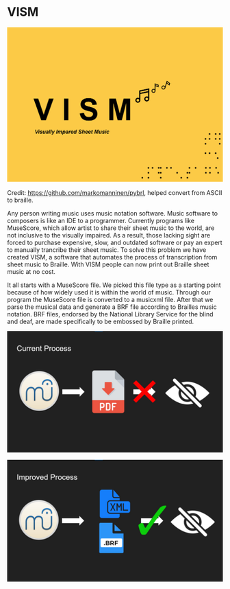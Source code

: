 # VISM

![alt text](https://github.com/josefmun9902/VISM/blob/main/VISMlogo2.png?raw=true)

Credit: https://github.com/markomanninen/pybrl, helped convert from ASCII to braille.

Any person writing music uses music notation software. Music software to composers is like an IDE to a programmer. Currently programs like MuseScore, which allow artist to share their sheet music to the world, are not inclusive to the visually impaired. As a result, those lacking sight are forced to purchase expensive, slow, and outdated software or pay an expert to manually trancribe their sheet music. To solve this problem we have created VISM, a software that automates the process of transcription from sheet music to Braille. With VISM people can now print out Braille sheet music at no cost.

It all starts with a MuseScore file. We picked this file type as a starting point because of how widely used it is within the world of music. Through our program the MuseScore file is converted to a musicxml file. After that we parse the musical data and generate a BRF file according to Brailles music notation. BRF files, endorsed by the National Library Service for the blind and deaf, are made specifically to be embossed by Braille printed.

![alt text](https://github.com/josefmun9902/VISM/blob/main/old.jpg?raw=true)

![alt text](https://github.com/josefmun9902/VISM/blob/main/new.jpg?raw=true)
